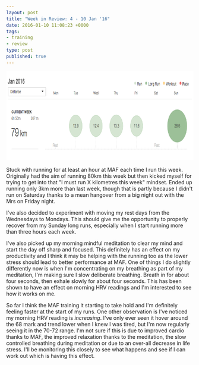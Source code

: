 ```yaml
---
layout: post
title: "Week in Review: 4 - 10 Jan '16"
date: 2016-01-10 11:08:23 +0000
tags:
- training
- review
type: post
published: true
---
```


<a href="/img/week-in-review-4-10-Jan16.png"><img alt="Week in Review: 28 Dec - 3 Jan '16" src="/img/week-in-review-4-10-Jan16.png" width="840" height="240" class="center" /></a>

Stuck with running for at least an hour at MAF each time I run this week.  Originally had the aim of running 80km this week but then kicked myself for trying to get into that "I must run X kilometres this week" mindset.  Ended up running only 3km more than last week, though that is partly because I didn't run on Saturday thanks to a mean hangover from a big night out with the Mrs on Friday night.

I've also decided to experiment with moving my rest days from the Wednesdays to Mondays.  This should give me the opportunity to properly recover from my Sunday long runs, especially when I start running more than three hours each week.

I've also picked up my morning mindful meditation to clear my mind and start the day off sharp and focused. This definitely has an effect on my productivity and I think it may be helping with the running too as the lower stress should lead to better performance at MAF.  One of things I do slightly differently now is when I'm concentrating on my breathing as part of my meditation, I'm making sure I slow deliberate breathing.  Breath in for about four seconds, then exhale slowly for about four seconds.  This has been shown to have an effect on morning HRV readings and I'm interested to see how it works on me.

So far I think the MAF training it starting to take hold and I'm definitely feeling faster at the start of my runs.  One other observation is I've noticed my morning HRV reading is _increasing_.  I've only ever seen it hover around the 68 mark and trend lower when I knew I was tired, but I'm now regularly seeing it in the 70-72 range.  I'm not sure if this is due to improved cardio thanks to MAF, the improved relaxation thanks to the meditation, the slow controlled breathing during meditation or due to an over-all decrease in life stress.  I'll be monitoring this closely to see what happens and see if I can work out which is having this effect.
